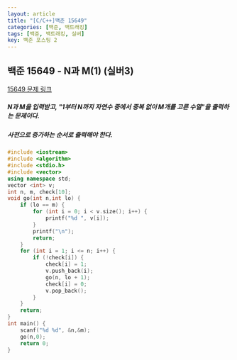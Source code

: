 ```yaml
---
layout: article
title: "[C/C++]백준 15649"
categories: [백준, 백트래킹]
tags: [백준, 백트래킹, 실버]
key: 백준 포스팅 2
---
```

## 백준 15649 - N과 M(1) (실버3)

[15649 문제 링크](https://www.acmicpc.net/problem/15649)

#####  N과 M을 입력받고, "1부터 N까지 자연수 중에서 중복 없이 M개를 고른 수열"을 출력하는 문제이다.

#####  사전으로 증가하는 순서로 출력해야 한다.

```cpp
#include <iostream>
#include <algorithm>
#include <stdio.h>
#include <vector>
using namespace std;
vector <int> v;
int n, m, check[10];
void go(int n,int lo) {
	if (lo == m) {
		for (int i = 0; i < v.size(); i++) {
			printf("%d ", v[i]);
		}
		printf("\n");
		return;
	}
	for (int i = 1; i <= n; i++) {
		if (!check[i]) {
			check[i] = 1;
			v.push_back(i);
			go(n, lo + 1);
			check[i] = 0;
			v.pop_back();
		}
	}
	return;
}
int main() {
	scanf("%d %d", &n,&m);
	go(n,0);
	return 0;
}
```
